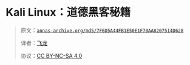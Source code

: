 # Kali Linux：道德黑客秘籍

> 原文：[`annas-archive.org/md5/7F6D5A44FB1E50E1F70AA8207514D628`](https://annas-archive.org/md5/7F6D5A44FB1E50E1F70AA8207514D628)
> 
> 译者：[飞龙](https://github.com/wizardforcel)
> 
> 协议：[CC BY-NC-SA 4.0](http://creativecommons.org/licenses/by-nc-sa/4.0/)
